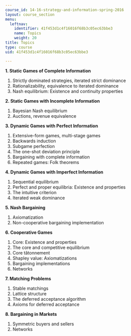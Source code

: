 ```yaml
---
course_id: 14-16-strategy-and-information-spring-2016
layout: course_section
menu:
  leftnav:
    identifier: 41f453d1c4f16016f68b3c05ec63bbe3
    name: Topics
    weight: 20
title: Topics
type: course
uid: 41f453d1c4f16016f68b3c05ec63bbe3

---
```


**1\. Static Games of Complete Information**

1.  Strictly dominated strategies, iterated strict dominance
2.  Rationalizability, equivalence to iterated dominance
3.  Nash equilibrium: Existence and continuity properties

**2\. Static Games with Incomplete Information**

1.  Bayesian Nash equilibrium
2.  Auctions, revenue equivalence

**3\. Dynamic Games with Perfect Information**

1.  Extensive-form games, multi-stage games
2.  Backwards induction
3.  Subgame perfection
4.  The one-shot deviation principle
5.  Bargaining with complete information
6.  Repeated games: Folk theorems

**4\. Dynamic Games with Imperfect Information**

1.  Sequential equilibrium
2.  Perfect and proper equilibria: Existence and properties
3.  The intuitive criterion
4.  Iterated weak dominance

**5\. Nash Bargaining**

1.  Axiomatization
2.  Non-cooperative bargaining implementation

**6\. Cooperative Games**

1.  Core: Existence and properties
2.  The core and competitive equilibrium
3.  Core tâtonnement
4.  Shapley value: Axiomatizations
5.  Bargaining implementations
6.  Networks

**7\. Matching Problems**

1.  Stable matchings
2.  Lattice structure
3.  The deferred acceptance algorithm
4.  Axioms for deferred acceptance

**8\. Bargaining in Markets**

1.  Symmetric buyers and sellers
2.  Networks